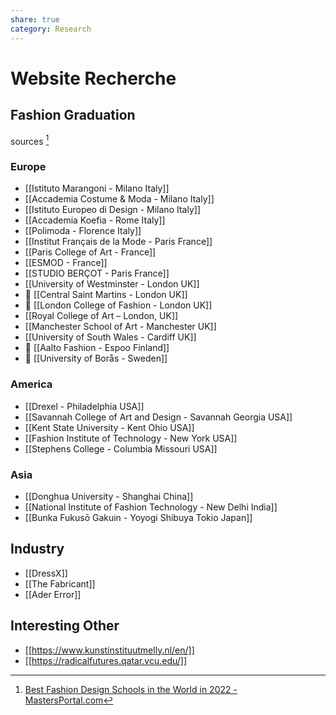 ```yaml
---
share: true
category: Research
---
```


# Website Recherche

## Fashion Graduation
sources [^1]

[^1]: [Best Fashion Design Schools in the World in 2022 - MastersPortal.com](https://www.mastersportal.com/articles/2780/best-fashion-design-schools-in-the-world-in-2022.html)

### Europe
- [[Istituto Marangoni - Milano Italy]]
- [[Accademia Costume & Moda - Milano Italy]]
- [[Istituto Europeo di Design - Milano Italy]]
- [[Accademia Koefia - Rome Italy]]
- [[Polimoda - Florence Italy]]
- [[Institut Français de la Mode - Paris France]]
- [[Paris College of Art - France]]
- [[ESMOD - France]]
- [[STUDIO BERÇOT - Paris France]]
- [[University of Westminster - London UK]]
- 🔎 [[Central Saint Martins - London UK]]
- 🔎 [[London College of Fashion - London UK]]
- [[Royal College of Art – London, UK]]
- [[Manchester School of Art - Manchester UK]]
- [[University of South Wales - Cardiff UK]]
- 🔎 [[Aalto Fashion - Espoo Finland]]
- 🔎 [[University of Borås - Sweden]]

### America
- [[Drexel - Philadelphia USA]]
- [[Savannah College of Art and Design - Savannah Georgia USA]]
- [[Kent State University - Kent Ohio USA]]
- [[Fashion Institute of Technology - New York USA]]
- [[Stephens College  - Columbia Missouri USA]]

### Asia
- [[Donghua University - Shanghai China]]
- [[National Institute of Fashion Technology - New Delhi India]]
- [[Bunka Fukusō Gakuin - Yoyogi Shibuya Tokio Japan]]

## Industry
- [[DressX]]
- [[The Fabricant]]
- [[Ader Error]]

## Interesting Other
- [[https://www.kunstinstituutmelly.nl/en/]]
- [[https://radicalfutures.qatar.vcu.edu/]]
